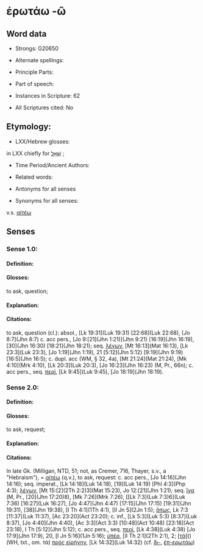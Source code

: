 # ἐρωτάω -ῶ 

<!-- Status: S2=NeedsEdits -->
<!-- Lexica used for edits:   -->

## Word data

* Strongs: G20650

* Alternate spellings:



* Principle Parts: 


* Part of speech: 


* Instances in Scripture: 62

* All Scriptures cited: No

## Etymology: 


* LXX/Hebrew glosses: 

in LXX chiefly for [שָׁאַל](//en-uhl/H7592) ; 

* Time Period/Ancient Authors: 


* Related words: 

* Antonyms for all senses

* Synonyms for all senses: 

 v.s. [αἰτέω](../G01540/01.md) 

## Senses 


### Sense  1.0: 

#### Definition: 

#### Glosses: 

to ask, question; 

#### Explanation: 


#### Citations: 

to ask, question (cl.): absol., [Lk 19:31](Luk 19:31) [22:68](Luk 22:68), [Jo 8:7](Jhn 8:7) c. acc pers., [Jo 9:[21](Jhn 1:21)](Jhn 9:21) [16:19](Jhn 16:19), [30](Jhn 16:30) [18:21](Jhn 18:21); seq. [λέγων](), [Mt 16:13](Mat 16:13), [Lk 23:3](Luk 23:3), [Jo 1:19](Jhn 1:19), 21 [5:12](Jhn 5:12) [9:19](Jhn 9:19) [16:5](Jhn 16:5); c. dupl. acc (WM, § 32, 4a), [Mt 21:24](Mat 21:24), [Mk 4:10](Mrk 4:10), [Lk 20:3](Luk 20:3), [Jo 16:23](Jhn 16:23) (M, Pr., 66n); c. acc pers., seq. [περί](), [Lk 9:45](Luk 9:45), [Jo 18:19](Jhn 18:19). 

### Sense  2.0: 

#### Definition: 

#### Glosses: 

to ask, request; 

#### Explanation: 


#### Citations: 

In late Gk. (Milligan, NTD, 51; not, as Cremer, 716, Thayer, s.v., a "Hebraism"), = [αἰτέω]() (q.v.), to ask, request: c. acc pers., [Jo 14:16](Jhn 14:16); seq. imperat., [Lk 14:18](Luk 14:18), [19](Luk 14:19) [Phl 4:3](Php 4:3); [λέγων](), [Mt 15:[2](2Th 2:2)3](Mat 15:23), Jo 12:[21](Jhn 1:21); seq. [ἵνα ]()(M, Pr., [20](Jhn 17:20)8), [Mk 7:26](Mrk 7:26), [[Lk 7:3](Luk 7:3)6](Luk 7:36) [16:27](Luk 16:27), [Jo 4:47](Jhn 4:47) [17:15](Jhn 17:15) [19:31](Jhn 19:31), [38](Jhn 19:38), [I Th 4:1](1Th 4:1), [II Jn 5](2Jn 1:5); [ὅπως](), Lk 7:3 [11:37](Luk 11:37), [Ac 23:20](Act 23:20); c. inf., [Lk 5:3](Luk 5:3) [8:37](Luk 8:37), [Jo 4:40](Jhn 4:40), [Ac 3:3](Act 3:3) [10:48](Act 10:48) [23:18](Act 23:18), I Th [5:12](Jhn 5:12); c. acc pers., seq. [περί](), [Lk 4:38](Luk 4:38) [Jo 17:9](Jhn 17:9), 20, [I Jn 5:16](1Jn 5:16); [ὑπέρ](), [II Th 2:1](2Th 2:1), 2; [[τὰ]()]() (WH, txt., om. τὰ) [πρὸς εἰρήνην](), [Lk 14:32](Luk 14:32) (cf. [δι-](), [ἐπ-ερωτάω]()) 
